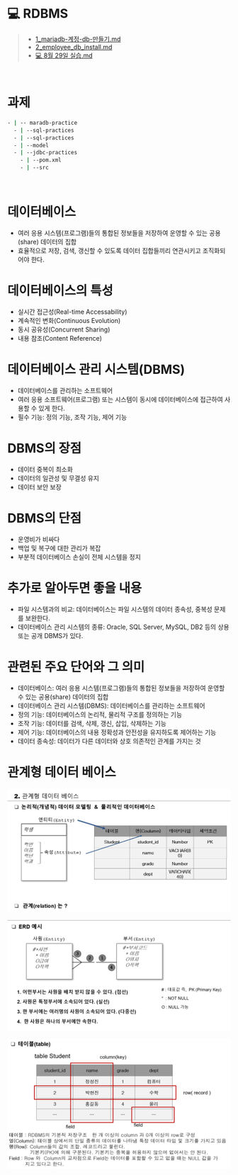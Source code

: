 # 💻 RDBMS


>- [1_mariadb-계정-db-만들기.md](1_mariadb-%B0%E8%C1%A4-db-%B8%B8%B5%E9%B1%E2.md)
>- [2_employee_db_install.md](2_employee_db_install.md)
>- [💻 8월 29일 실습.md](%3F%208%BF%F9%2029%C0%CF%20%BD%C7%BD%C0.md)
<br>

# 과제
```sh
- | -- maradb-practice
  - | --sql-practices
  - | --sql-practices
  - | --model
  - | --jdbc-practices
    - | --pom.xml
    - | --src
```
<br>

# 데이터베이스

- 여러 응용 시스템(프로그램)들의 통합된 정보들을 저장하여 운영할 수 있는 공용(share) 데이터의 집합
- 효율적으로 저장, 검색, 갱신할 수 있도록 데이터 집합들끼리 연관시키고 조직화되어야 한다.

# 데이터베이스의 특성

- 실시간 접근성(Real-time Accessability)
- 계속적인 변화(Continuous Evolution)
- 동시 공유성(Concurrent Sharing)
- 내용 참조(Content Reference)

# 데이터베이스 관리 시스템(DBMS)

- 데이터베이스를 관리하는 소프트웨어
- 여러 응용 소프트웨어(프로그램) 또는 시스템이 동시에 데이터베이스에 접근하여 사용할 수 있게 한다.
- 필수 기능: 정의 기능, 조작 기능, 제어 기능

# DBMS의 장점

- 데이터 중복이 최소화
- 데이터의 일관성 및 무결성 유지
- 데이터 보안 보장

# DBMS의 단점

- 운영비가 비싸다
- 백업 및 복구에 대한 관리가 복잡
- 부분적 데이터베이스 손실이 전체 시스템을 정지

# 추가로 알아두면 좋을 내용

- 파일 시스템과의 비교: 데이터베이스는 파일 시스템의 데이터 종속성, 중복성 문제를 보완한다.
- 데이터베이스 관리 시스템의 종류: Oracle, SQL Server, MySQL, DB2 등의 상용 또는 공개 DBMS가 있다.

# 관련된 주요 단어와 그 의미

- 데이터베이스: 여러 응용 시스템(프로그램)들의 통합된 정보들을 저장하여 운영할 수 있는 공용(share) 데이터의 집합
- 데이터베이스 관리 시스템(DBMS): 데이터베이스를 관리하는 소프트웨어
- 정의 기능: 데이터베이스의 논리적, 물리적 구조를 정의하는 기능
- 조작 기능: 데이터를 검색, 삭제, 갱신, 삽입, 삭제하는 기능
- 제어 기능: 데이터베이스의 내용 정확성과 안전성을 유지하도록 제어하는 기능
- 데이터 종속성: 데이터가 다른 데이터와 상호 의존적인 관계를 가지는 것

# 관계형 데이터 베이스
![img_1.png](..%2F..%2FSource_Data%2Fimage_Data%2F01%2Fimg_1.png)

![img_2.png](..%2F..%2FSource_Data%2Fimage_Data%2F01%2Fimg_2.png)

![img_3.png](..%2F..%2FSource_Data%2Fimage_Data%2F01%2Fimg_3.png)








<br> 